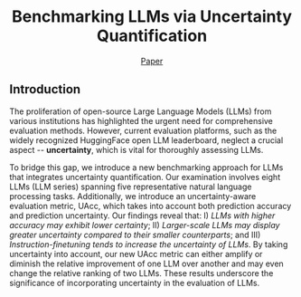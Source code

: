 <div align="center">

# Benchmarking LLMs via Uncertainty Quantification
[Paper](https://arxiv.org/abs/2401.12794)

</div>

## Introduction
The proliferation of open-source Large Language Models (LLMs) from various institutions has highlighted the urgent need for comprehensive evaluation methods. However, current evaluation platforms, such as the widely recognized HuggingFace open LLM leaderboard, neglect a crucial aspect -- **uncertainty**, which is vital for thoroughly assessing LLMs. 

To bridge this gap, we introduce a new benchmarking approach for LLMs that integrates uncertainty quantification. Our examination involves eight LLMs (LLM series) spanning five representative natural language processing tasks. Additionally, we introduce an uncertainty-aware evaluation metric, UAcc, which takes into account both prediction accuracy and prediction uncertainty. Our findings reveal that: I) *LLMs with higher accuracy may exhibit lower certainty*; II) *Larger-scale LLMs may display greater uncertainty compared to their smaller counterparts*; and III) *Instruction-finetuning tends to increase the uncertainty of LLMs*. By taking uncertainty into account, our new UAcc metric can either amplify or diminish the relative improvement of one LLM over another and may even change the relative ranking of two LLMs. These results underscore the significance of incorporating uncertainty in the evaluation of LLMs.

